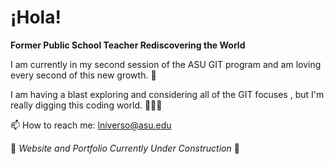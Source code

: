 # ¡Hola!
**Former Public School Teacher Rediscovering the World**

<p>I am currently in my second session of the ASU GIT program and am loving every second of this new growth. 🌱 </p> 
<p>I am having a blast exploring and considering all of the GIT focuses , but I'm really digging this coding world. 🤖🤖🤖</p>

📫 How to reach me: lniverso@asu.edu

🚧 *Website and Portfolio Currently Under Construction* 🚧


<!--
**lniverso/lniverso** is a ✨ _special_ ✨ repository because its `README.md` (this file) appears on your GitHub profile.

Here are some ideas to get you started:

- 🔭 I’m currently working on ...
- 🌱 I’m currently learning ...
- 👯 I’m looking to collaborate on ...
- 🤔 I’m looking for help with ...
- 💬 Ask me about ...
- 📫 How to reach me: ...
- 😄 Pronouns: ...
- ⚡ Fun fact: ...
-->
